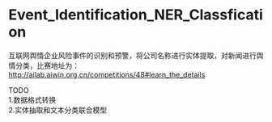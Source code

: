 # Event_Identification_NER_Classfication
互联网舆情企业风险事件的识别和预警，将公司名称进行实体提取，对新闻进行舆情分类，比赛地址为：http://ailab.aiwin.org.cn/competitions/48#learn_the_details

TODO  
1.数据格式转换  
2.实体抽取和文本分类联合模型
